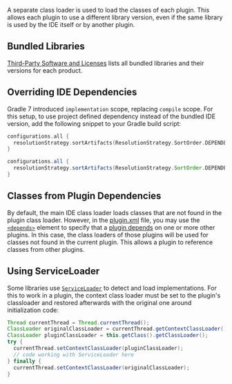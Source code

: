 [//]: # (title: Class Loaders)

<!-- Copyright 2000-2022 JetBrains s.r.o. and other contributors. Use of this source code is governed by the Apache 2.0 license that can be found in the LICENSE file. -->

A separate class loader is used to load the classes of each plugin.
This allows each plugin to use a different library version, even if the same library is used by the IDE itself or by another plugin.

## Bundled Libraries

[Third-Party Software and Licenses](https://www.jetbrains.com/legal/third-party-software/) lists all bundled libraries and their versions for each product.

## Overriding IDE Dependencies

Gradle 7 introduced `implementation` scope, replacing `compile` scope.
For this setup, to use project defined dependency instead of the bundled IDE version, add the following snippet to your Gradle build script:

<tabs>
<tab title="Kotlin">

```kotlin
configurations.all {
  resolutionStrategy.sortArtifacts(ResolutionStrategy.SortOrder.DEPENDENCY_FIRST)
}
```

</tab>
<tab title="Groovy">

```groovy
configurations.all {
  resolutionStrategy.sortArtifacts(ResolutionStrategy.SortOrder.DEPENDENCY_FIRST)
}
```

</tab>
</tabs>

## Classes from Plugin Dependencies

By default, the main IDE class loader loads classes that are not found in the plugin class loader.
However, in the <path>[plugin.xml](plugin_configuration_file.md)</path> file, you may use the [`<depends>`](plugin_configuration_file.md#idea-plugin__depends) element to specify that a [plugin depends](plugin_dependencies.md) on one or more other plugins.
In this case, the class loaders of those plugins will be used for classes not found in the current plugin.
This allows a plugin to reference classes from other plugins.

## Using ServiceLoader

Some libraries use [`ServiceLoader`](https://docs.oracle.com/javase/8/docs/api/index.html?java/util/ServiceLoader.html) to detect and load implementations.
For this to work in a plugin, the context class loader must be set to the plugin's classloader and restored afterwards with the original one around initialization code:

```java
Thread currentThread = Thread.currentThread();
ClassLoader originalClassLoader = currentThread.getContextClassLoader();
ClassLoader pluginClassLoader = this.getClass().getClassLoader();
try {
  currentThread.setContextClassLoader(pluginClassLoader);
  // code working with ServiceLoader here
} finally {
  currentThread.setContextClassLoader(originalClassLoader);
}
```
